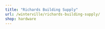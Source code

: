 ```yaml
---
title: "Richards Building Supply"
url: /winterville/richards-building-supply/
shop: hardware
---
```

